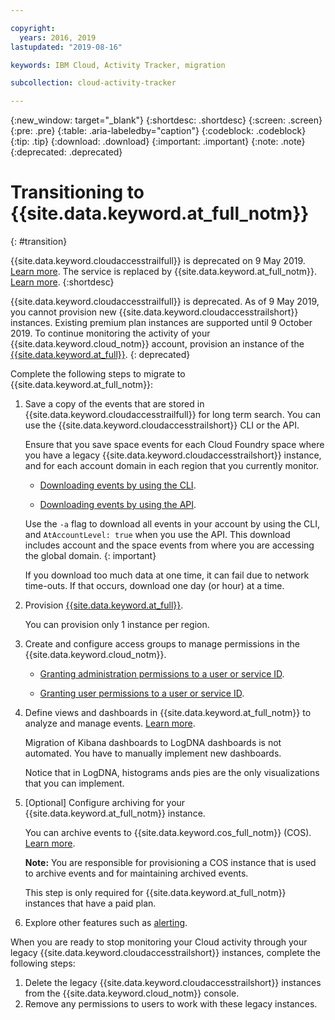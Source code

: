 ```yaml
---

copyright:
  years: 2016, 2019
lastupdated: "2019-08-16"

keywords: IBM Cloud, Activity Tracker, migration

subcollection: cloud-activity-tracker

---
```


{:new_window: target="_blank"}
{:shortdesc: .shortdesc}
{:screen: .screen}
{:pre: .pre}
{:table: .aria-labeledby="caption"}
{:codeblock: .codeblock}
{:tip: .tip}
{:download: .download}
{:important: .important}
{:note: .note}
{:deprecated: .deprecated}


# Transitioning to {{site.data.keyword.at_full_notm}}
{: #transition}

{{site.data.keyword.cloudaccesstrailfull}} is deprecated on 9 May 2019. [Learn more](https://www.ibm.com/blogs/cloud-archive/2019/04/deprecating-ibm-cloud-activity-tracker/). The service is replaced by {{site.data.keyword.at_full_notm}}. [Learn more](/docs/services/Activity-Tracker-with-LogDNA?topic=logdnaat-getting-started).
{:shortdesc}

{{site.data.keyword.cloudaccesstrailfull}} is deprecated. As of 9 May 2019, you cannot provision new {{site.data.keyword.cloudaccesstrailshort}} instances. Existing premium plan instances are supported until 9 October 2019. To continue monitoring the activity of your {{site.data.keyword.cloud_notm}} account, provision an instance of the [{{site.data.keyword.at_full}}](/docs/services/Activity-Tracker-with-LogDNA?topic=logdnaat-getting-started#getting-started).
{: deprecated}


Complete the following steps to migrate to {{site.data.keyword.at_full_notm}}: 

1. Save a copy of the events that are stored in {{site.data.keyword.cloudaccesstrailfull}} for long term search. You can use the {{site.data.keyword.cloudaccesstrailshort}} CLI or the API. 

    Ensure that you save space events for each Cloud Foundry space where you have a legacy {{site.data.keyword.cloudaccesstrailshort}} instance, and for each account domain in each region that you currently monitor.

    * [Downloading events by using the CLI](/docs/services/cloud-activity-tracker?topic=cloud-activity-tracker-downloading_events).

    * [Downloading events by using the API](/docs/services/cloud-activity-tracker?topic=cloud-activity-tracker-downloading_events_api).

    Use the `-a` flag to download all events in your account by using the CLI, and `AtAccountLevel: true` when you use the API. This download includes account and the space events from where you are accessing the global domain.
    {: important}

    If you download too much data at one time, it can fail due to network time-outs. If that occurs, download one day (or hour) at a time. 

2. Provision [{{site.data.keyword.at_full}}](/docs/services/Activity-Tracker-with-LogDNA?topic=logdnaat-provision).

    You can provision only 1 instance per region. 
    
3. Create and configure access groups to manage permissions in the {{site.data.keyword.cloud_notm}}. 

    * [Granting administration permissions to a user or service ID](/docs/services/Activity-Tracker-with-LogDNA?topic=logdnaat-iam_manage_events).

    * [Granting user permissions to a user or service ID](/docs/services/Activity-Tracker-with-LogDNA?topic=logdnaat-iam_view_events).

4. Define views and dashboards in {{site.data.keyword.at_full_notm}} to analyze and manage events. [Learn more](/docs/services/Activity-Tracker-with-LogDNA?topic=logdnaat-views).

    Migration of Kibana dashboards to LogDNA dashboards is not automated. You have to manually implement new dashboards. 

    Notice that in LogDNA, histograms ands pies are the only visualizations that you can implement.

5. [Optional] Configure archiving for your {{site.data.keyword.at_full_notm}} instance. 

    You can archive events to {{site.data.keyword.cos_full_notm}} (COS). [Learn more](/docs/services/Activity-Tracker-with-LogDNA?topic=logdnaat-archiving).

    **Note:** You are responsible for provisioning a COS instance that is used to archive events and for maintaining archived events. 

    This step is only required for {{site.data.keyword.at_full_notm}} instances that have a paid plan.

6. Explore other features such as [alerting](/docs/services/Activity-Tracker-with-LogDNA?topic=logdnaat-alerts).


When you are ready to stop monitoring your Cloud activity through your legacy {{site.data.keyword.cloudaccesstrailshort}} instances, complete the following steps:

1. Delete the legacy {{site.data.keyword.cloudaccesstrailshort}} instances from the {{site.data.keyword.cloud_notm}} console.
2. Remove any permissions to users to work with these legacy instances. 


